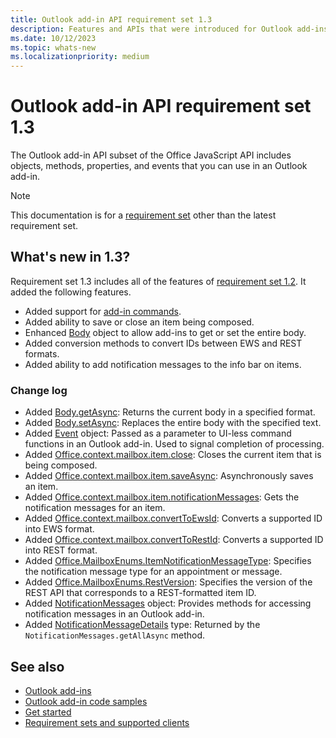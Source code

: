 ```yaml
---
title: Outlook add-in API requirement set 1.3
description: Features and APIs that were introduced for Outlook add-ins and the Office JavaScript APIs as part of Mailbox API 1.3.
ms.date: 10/12/2023
ms.topic: whats-new
ms.localizationpriority: medium
---
```


# Outlook add-in API requirement set 1.3

The Outlook add-in API subset of the Office JavaScript API includes objects, methods, properties, and events that you can use in an Outlook add-in.

> [!NOTE]
> This documentation is for a [requirement set](../outlook-api-requirement-sets.md) other than the latest requirement set.

## What's new in 1.3?

Requirement set 1.3 includes all of the features of [requirement set 1.2](../requirement-set-1.2/outlook-requirement-set-1.2.md). It added the following features.

- Added support for [add-in commands](/office/dev/add-ins/develop/create-addin-commands).
- Added ability to save or close an item being composed.
- Enhanced [Body](/javascript/api/outlook/office.body?view=outlook-js-1.3&preserve-view=true) object to allow add-ins to get or set the entire body.
- Added conversion methods to convert IDs between EWS and REST formats.
- Added ability to add notification messages to the info bar on items.

### Change log

- Added [Body.getAsync](/javascript/api/outlook/office.body?view=outlook-js-1.3&preserve-view=true#outlook-office-body-getasync-member(1)): Returns the current body in a specified format.
- Added [Body.setAsync](/javascript/api/outlook/office.body?view=outlook-js-1.3&preserve-view=true#outlook-office-body-setasync-member(1)): Replaces the entire body with the specified text.
- Added [Event](/javascript/api/office/office.addincommands.event?view=outlook-js-1.3&preserve-view=true) object: Passed as a parameter to UI-less command functions in an Outlook add-in. Used to signal completion of processing.
- Added [Office.context.mailbox.item.close](office.context.mailbox.item.md#methods): Closes the current item that is being composed.
- Added [Office.context.mailbox.item.saveAsync](office.context.mailbox.item.md#methods): Asynchronously saves an item.
- Added [Office.context.mailbox.item.notificationMessages](office.context.mailbox.item.md#properties): Gets the notification messages for an item.
- Added [Office.context.mailbox.convertToEwsId](office.context.mailbox.md#methods): Converts a supported ID into EWS format.
- Added [Office.context.mailbox.convertToRestId](office.context.mailbox.md#methods): Converts a supported ID into REST format.
- Added [Office.MailboxEnums.ItemNotificationMessageType](/javascript/api/outlook/office.mailboxenums.itemnotificationmessagetype?view=outlook-js-1.3&preserve-view=true): Specifies the notification message type for an appointment or message.
- Added [Office.MailboxEnums.RestVersion](/javascript/api/outlook/office.mailboxenums.restversion?view=outlook-js-1.3&preserve-view=true): Specifies the version of the REST API that corresponds to a REST-formatted item ID.
- Added [NotificationMessages](/javascript/api/outlook/office.notificationmessages?view=outlook-js-1.3&preserve-view=true) object: Provides methods for accessing notification messages in an Outlook add-in.
- Added [NotificationMessageDetails](/javascript/api/outlook/office.notificationmessagedetails?view=outlook-js-1.3&preserve-view=true) type: Returned by the `NotificationMessages.getAllAsync` method.

## See also

- [Outlook add-ins](/office/dev/add-ins/outlook/outlook-add-ins-overview)
- [Outlook add-in code samples](https://developer.microsoft.com/outlook/gallery/?filterBy=Outlook,Samples,Add-ins)
- [Get started](/office/dev/add-ins/quickstarts/outlook-quickstart)
- [Requirement sets and supported clients](../outlook-api-requirement-sets.md)
